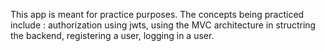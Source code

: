 This app is meant for practice purposes.
The concepts being practiced include : authorization using jwts, using the MVC architecture in structring the backend, registering a user, logging in a user.
